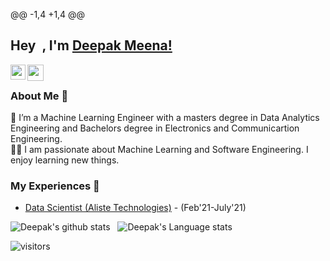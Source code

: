 @@ -1,4 +1,4 @@

## Hey <img src="https://github.com/TheDudeThatCode/TheDudeThatCode/blob/master/Assets/Hi.gif" width="5px" height="5px">, I'm [Deepak Meena!](https://www.linkedin.com/in/bharat-t) 

<!--
**isupersky/isupersky** is a ✨ _special_ ✨ repository because its `README.md` (this file) appears on your GitHub profile.

Here are some ideas to get you started:
- 🔭 I’m currently working on ...
- 🌱 I’m currently learning ...
- 👯 I’m looking to collaborate on ...
- 🤔 I’m looking for help with ...
- 💬 Ask me about ...
- 📫 How to reach me: ...
- 😄 Pronouns: ...
- ⚡ Fun fact: ...
-->


<a href="https://www.linkedin.com/in/deepakkumarmeena/">
  <img align="left" width="24px" src="https://cdn.jsdelivr.net/npm/simple-icons@v3/icons/linkedin.svg"  />
</a>
<a href="mailto:deepak.meena61@gmail.com">
  <img align="left" width="26px" src="https://cdn.jsdelivr.net/npm/simple-icons@v3/icons/gmail.svg" />
</a>


<br />

### About Me 🚀
🌱 I’m a Machine Learning Engineer with a masters degree in Data Analytics Engineering and Bachelors degree in Electronics and Communicartion Engineering.</br>
👨‍💻  I am passionate about Machine Learning and Software Engineering. I enjoy learning new things. </br>


### My Experiences 🙌
- [Data Scientist (Aliste Technologies)](https://www.alistetechnologies.com) - (Feb'21-July'21)
<!-- - [BAT Ambassador (Brave)](https://brave.com/) - (Apr'21-Present) -->

![Deepak's github stats](https://github-readme-stats.vercel.app/api?username=deepakmeena61&show_icons=true&hide_border=true)&nbsp;&nbsp;
![Deepak's Language stats](https://github-readme-stats-eight-theta.vercel.app/api/top-langs/?username=deepakmeena61&layout=compact&langs_count=8&hide_border=true)
<br />


![visitors](https://visitor-badge.laobi.icu/badge?page_id=deepakmeena61.deepakmeena61)
